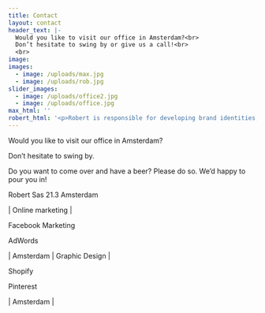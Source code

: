 ```yaml
---
title: Contact
layout: contact
header_text: |-
  Would you like to visit our office in Amsterdam?<br>
  Don’t hesitate to swing by or give us a call!<br>
  <br>
image: 
images:
  - image: /uploads/max.jpg
  - image: /uploads/rob.jpg
slider_images:
  - image: /uploads/office2.jpg
  - image: /uploads/office.jpg
max_html: ''
robert_html: '<p>Robert is responsible for developing brand identities, graphic design and art direction. With his degree in graphic design and his years of experience as a freelancer, while working for big agencies and brands, his focus towards marketing grew bigger and bigger. As a result&hellip; well you are looking at it.</p><p>robert@supremebeing.nl<br />+31 6 209 11 951</p>'
---
```



Would you like to visit our office in Amsterdam?

Don’t hesitate to swing by.

Do you want to come over and have a beer? Please do so. We’d happy to pour you in!

Robert Sas 21.3 Amsterdam

| Online marketing |

Facebook Marketing

AdWords

| Amsterdam       | Graphic Design |

Shopify

Pinterest

| Amsterdam |
